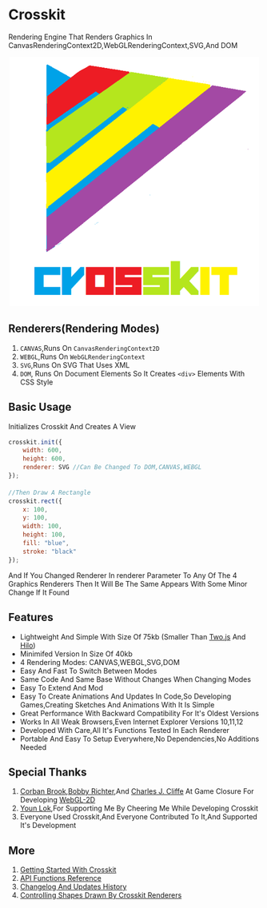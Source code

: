 # Crosskit
Rendering Engine That Renders Graphics In CanvasRenderingContext2D,WebGLRenderingContext,SVG,And DOM

<div align="center">
    <img src="crosskit_logo_new.png" width="500" height="500">
</div>

## Renderers(Rendering Modes)
1. `CANVAS`,Runs On `CanvasRenderingContext2D`
2. `WEBGL`,Runs On `WebGLRenderingContext`
3. `SVG`,Runs On SVG That Uses XML
4. `DOM`, Runs On Document Elements So It Creates `<div>` Elements With CSS Style 

## Basic Usage
Initializes Crosskit And Creates A View
```javascript
crosskit.init({
    width: 600,
    height: 600,
    renderer: SVG //Can Be Changed To DOM,CANVAS,WEBGL
});

//Then Draw A Rectangle
crosskit.rect({
    x: 100,
    y: 100,
    width: 100,
    height: 100,
    fill: "blue",
    stroke: "black"
});
```
And If You Changed Renderer In renderer Parameter To Any Of The 4 Graphics Renderers Then It Will Be The Same Appears With Some Minor Change If It Found

## Features
- Lightweight And Simple With Size Of 75kb (Smaller Than [Two.js](https://two.js.org) And [Hilo](https://hiloteam.github.io))
- Minimifed Version In Size Of 40kb
- 4 Rendering Modes: CANVAS,WEBGL,SVG,DOM
- Easy And Fast To Switch Between Modes
- Same Code And Same Base Without Changes When Changing Modes
- Easy To Extend And Mod
- Easy To Create Animations And Updates In Code,So Developing Games,Creating Sketches And Animations With It Is Simple
- Great Performance With Backward Compatibility For It's Oldest Versions
- Works In All Weak Browsers,Even Internet Explorer Versions 10,11,12
- Developed With Care,All It's Functions Tested In Each Renderer
- Portable And Easy To Setup Everywhere,No Dependencies,No Additions Needed

## Special Thanks
1. [Corban Brook](http://twitter.com/corban),[Bobby Richter](http://twitter.com/secretrobotron),And [Charles J. Cliffe](http://twitter.com/ccliffe) At Game Closure For Developing [WebGL-2D](https://github.com/gameclosure/webgl-2d)
2. [Youn Lok](https://github.com/younlok),For Supporting Me By Cheering Me While Developing Crosskit
3. Everyone Used Crosskit,And Everyone Contributed To It,And Supported It's Development

## More
1. [Getting Started With Crosskit](https://github.com/Rabios/Crosskit/blob/master/getting_started.md)
2. [API Functions Reference](https://github.com/Rabios/Crosskit/blob/master/crosskit_api.md)
3. [Changelog And Updates History](https://github.com/Rabios/Crosskit/blob/master/changelog.md)	
4. [Controlling Shapes Drawn By Crosskit Renderers](https://github.com/Rabios/Crosskit/blob/master/controlling_shapes_directly.md)
